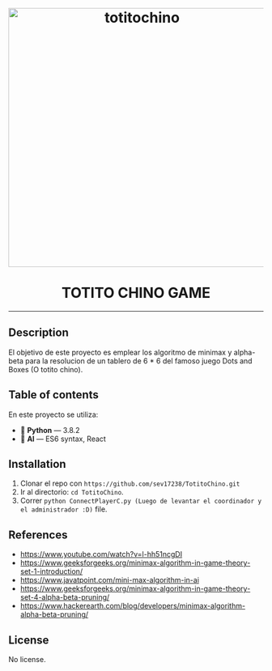 <h1 align="center">
<br>
  <a href="https://en.wikipedia.org/wiki/One-Punch_Man"><img src="https://images.squarespace-cdn.com/content/v1/59ea6080a803bb2f70ecbae5/1545587705855-P86CUF4CN5743NVVYEB3/ke17ZwdGBToddI8pDm48kGfiFqkITS6axXxhYYUCnlRZw-zPPgdn4jUwVcJE1ZvWQUxwkmyExglNqGp0IvTJZUJFbgE-7XRK3dMEBRBhUpxQ1ibo-zdhORxWnJtmNCajDe36aQmu-4Z4SFOss0oowgxUaachD66r8Ra2gwuBSqM/unnamed.png" alt="totitochino" width=512"></a>
<br>
<br>
TOTITO CHINO GAME
</h1>

<hr />

## Description
El objetivo de este proyecto es emplear los algoritmo de minimax y alpha-beta para la resolucion de un tablero de 6 * 6 del famoso juego Dots and Boxes (O totito chino).     

## Table of contents
En este proyecto se utiliza:

- :snake: **Python** — 3.8.2
- :brain: **AI** — ES6 syntax, React

## Installation
1. Clonar el repo con `https://github.com/sev17238/TotitoChino.git`
2. Ir al directorio: `cd TotitoChino`.<br />
3. Correr `python ConnectPlayerC.py (Luego de levantar el coordinador y el administrador :D)` file. <br />

## References
 - https://www.youtube.com/watch?v=l-hh51ncgDI
 - https://www.geeksforgeeks.org/minimax-algorithm-in-game-theory-set-1-introduction/
 - https://www.javatpoint.com/mini-max-algorithm-in-ai
 - https://www.geeksforgeeks.org/minimax-algorithm-in-game-theory-set-4-alpha-beta-pruning/
 - https://www.hackerearth.com/blog/developers/minimax-algorithm-alpha-beta-pruning/

## License
No license.
